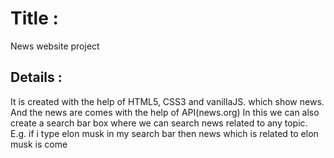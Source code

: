 # Title : 
News website project
## Details :
It is created with the help of HTML5, CSS3 and vanillaJS.
which show news. And the news are comes with the help of API(news.org)
In this we can also create a search bar box where we can search news related to any topic.
E.g. if i type elon musk in my search bar then news which is related to elon musk is come